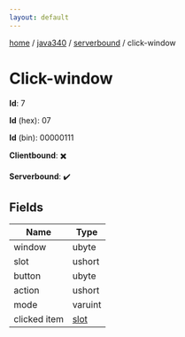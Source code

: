 ```yaml
---
layout: default
---
```


[home](/)  /  [java340](/protocol/java340)  /  [serverbound](/protocol/java340/serverbound)  /  click-window

# Click-window

**Id**: 7

**Id** (hex): 07

**Id** (bin): 00000111

**Clientbound**: ✖️

**Serverbound**: ✔️

## Fields

Name | Type
---|---
window | ubyte
slot | ushort
button | ubyte
action | ushort
mode | varuint
clicked item | [slot](/protocol/java340/types/slot)

